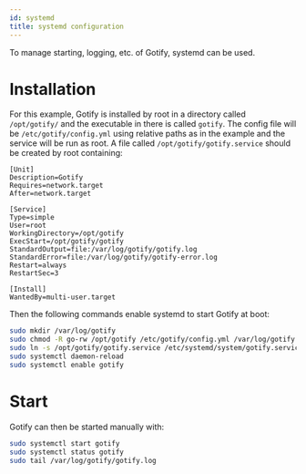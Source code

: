 ```yaml
---
id: systemd
title: systemd configuration
---
```


To manage starting, logging, etc. of Gotify, systemd can be used.

# Installation

For this example, Gotify is installed by root in a directory called
`/opt/gotify/` and the executable in there is called `gotify`. The config file
will be `/etc/gotify/config.yml` using relative paths as in the example and the
service will be run as root. A file called `/opt/gotify/gotify.service` should
be created by root containing:

```desktop
[Unit]
Description=Gotify
Requires=network.target
After=network.target

[Service]
Type=simple
User=root
WorkingDirectory=/opt/gotify
ExecStart=/opt/gotify/gotify
StandardOutput=file:/var/log/gotify/gotify.log
StandardError=file:/var/log/gotify/gotify-error.log
Restart=always
RestartSec=3

[Install]
WantedBy=multi-user.target
```

Then the following commands enable systemd to start Gotify at boot:

```bash
sudo mkdir /var/log/gotify
sudo chmod -R go-rw /opt/gotify /etc/gotify/config.yml /var/log/gotify
sudo ln -s /opt/gotify/gotify.service /etc/systemd/system/gotify.service
sudo systemctl daemon-reload
sudo systemctl enable gotify
```

# Start

Gotify can then be started manually with:

```bash
sudo systemctl start gotify
sudo systemctl status gotify
sudo tail /var/log/gotify/gotify.log
```

